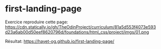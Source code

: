 # first-landing-page

Exercice reproduire cette page: 
https://cdn.statically.io/gh/TheOdinProject/curriculum/81a5d553f4073e593d23a6ab00d50eef8620796d/foundations/html_css/project/imgs/01.png

Résultat:
https://hayet-og.github.io/first-landing-page/